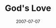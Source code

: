 ---
layout: message
category: message
series: "Fuel"
title: "God's Love"
date: 2007-07-07
audio-description: "What is it that drives you? How do you get direction? And where do you find the energy to keep going when the trip takes an unexpected turn? This summer we're taking a look at how key Bible passages have fueled real people's journeys."
audio: "http://www.crossroads.net/audio/2007/2007_05_Fuel/Fuel_04_God_is_Love_07-08-07_Wells.mp3"
audio-title: "God's Love"
audio-duration: "42&#58;22"
---